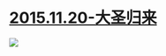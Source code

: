  # [2015.11.20-大圣归来](http://www.bilibili.com/html/monkey-back.html )
![](https://bilicoverimg.github.io/2015/2015.11.20-大圣归来.jpg )

